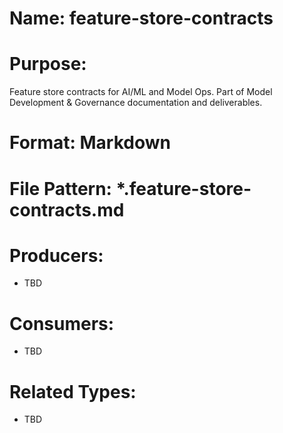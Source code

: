 # Name: feature-store-contracts

# Purpose:
Feature store contracts for AI/ML and Model Ops. Part of Model Development & Governance documentation and deliverables.

# Format: Markdown

# File Pattern: *.feature-store-contracts.md

# Producers:
- TBD

# Consumers:
- TBD

# Related Types:
- TBD
